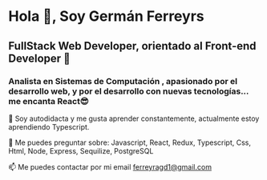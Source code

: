 # Hola 👋, Soy Germán Ferreyrs
## FullStack Web Developer, orientado al Front-end Developer 🚀
### Analista en Sistemas de Computación , apasionado por el desarrollo web, y por el desarrollo con nuevas tecnologías... me encanta React😎
🌱 Soy autodidacta y me gusta aprender constantemente, actualmente estoy aprendiendo Typescript.

💬 Me puedes preguntar sobre: Javascript, React, Redux, Typescript, Css, Html, Node, Express, Sequilize, PostgreSQL

📫 Me puedes contactar por mi email ferreyragd1@gmail.com



